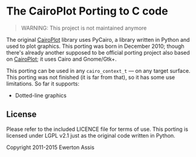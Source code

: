 # The CairoPlot Porting to C code
   
> WARNING: This project is not maintained anymore

The original [CairoPlot](https://launchpad.net/cairoplot) library uses PyCairo, a library written in Python
and used to plot graphics. This porting was born in December 2010; though there's already another supposed
to be official porting project also based on [CairoPlot](https://github.com/gass/cairoplot); it uses Cairo
and Gnome/Gtk+.

This porting can be used in any `cairo_context_t` &mdash; on any target surface. This porting was not finished
(it is far from that), so it has some use limitations. So far it supports:

 * Dotted-line graphics

## License

Please refer to the included LICENCE file for terms of use. This porting is licensed under
LGPL v2.1 just as the original code written in Python.

Copyright 2011-2015 Ewerton Assis
